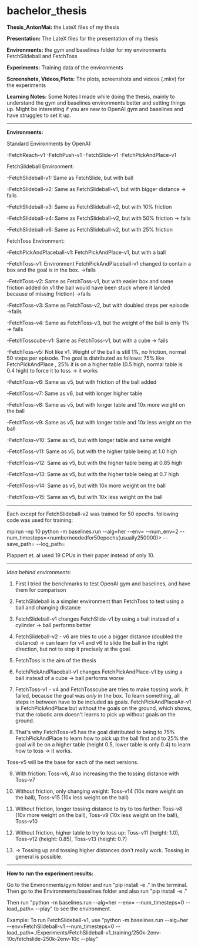# bachelor_thesis



**Thesis_AntonMai:** the LateX files of my thesis

**Presentation:** The LateX files for the presentation of my thesis

**Environments:** the gym and baselines folder for my environments FetchSlideball and FetchToss

**Experiments:** Training data of the environments

**Screenshots, Videos,Plots:** The plots, screenshots and videos (.mkv) for the experiments

**Learning Notes:** Some Notes I made while doing the thesis, mainly to understand the gym and baselines environments better and setting things up. Might be interesting if you are new to OpenAI gym and baselines and have struggles to set it up.



---------------------------------------------------------------------------------------------------------------



**Environments:**

 Standard Environments by OpenAI:

  -FetchReach-v1
  -FetchPush-v1
  -FetchSlide-v1
  -FetchPickAndPlace-v1


 FetchSlideball Environment:
 
  -FetchSlideball-v1: Same as FetchSlide, but with ball
  
  -FetchSlideball-v2: Same as FetchSlideball-v1, but with bigger distance -> fails

  -FetchSlideball-v3: Same as FetchSlideball-v2, but with 10% friction

  -FetchSlideball-v4: Same as FetchSlideball-v2, but with 50% friction -> fails

  -FetchSlideball-v6: Same as FetchSlideball-v2, but with 25% friction


 FetchToss Environment:

  -FetchPickAndPlaceball-v1: FetchPickAndPlace-v1, but with a ball

  -FetchToss-v1: Environment FetchPickAndPlaceball-v1 changed to contain a box and the goal is in the box. ->fails

  -FetchToss-v2: Same as FetchToss-v1, but with easier box and some friction added (in v1 the ball would have been stuck where it landed because of missing friction) ->fails

  -FetchToss-v3: Same as FetchToss-v2, but with doubled steps per episode ->fails

  -FetchToss-v4: Same as FetchToss-v3, but the weight of the ball is only 1% -> fails

  -FetchTosscube-v1: Same as FetchToss-v1, but with a cube -> fails

  -FetchToss-v5: Not like v1. Weight of the ball is still 1%, no friction, normal 50 steps per episode. 
                 The goal is distributed as follows: 75% like FetchPickAndPlace , 25% it is on a higher table (0.5 high, normal table is 0.4 high) to force it to toss -> it works

  -FetchToss-v6: Same as v5, but with friction of the ball added

  -FetchToss-v7: Same as v6, but with longer higher table

  -FetchToss-v8: Same as v5, but with longer table and 10x more weight on the ball

  -FetchToss-v9: Same as v5, but with longer table and 10x less weight on the ball

  -FetchToss-v10: Same as v5, but with longer table and same weight

  -FetchToss-v11: Same as v5, but with the higher table being at 1.0 high 

  -FetchToss-v12: Same as v5, but with the higher table being at 0.85 high

  -FetchToss-v13: Same as v5, but with the higher table being at 0.7 high

  -FetchToss-v14: Same as v5, but with 10x more weight on the ball

  -FetchToss-v15: Same as v5, but with 10x less weight on the ball 



---------------------------------------------------------------------------------------------------------------



Each except for FetchSlideball-v2 was trained for 50 epochs. following code was used for training:

mpirun -np 10 python -m baselines.run --alg=her --env=<environment> --num_env=2 --num_timesteps=<numberneededfor50epochs(usually250000)> --save_path=<savepath> --log_path=<logpath>

Plappert et. al used 19 CPUs in their paper instead of only 10.



---------------------------------------------------------------------------------------------------------------



*Idea behind environments:*

1. First I tried the benchmarks to test OpenAI gym and baselines, and have them for comparison

2. FetchSlideball is a simpler environment than FetchToss to test using a ball and changing distance

3. FetchSlideball-v1 changes FetchSlide-v1 by using a ball instead of a cylinder -> ball performs better

4. FetchSlideball-v2 - v6 are tries to use a bigger distance (doubled the distance) -> can learn for v4 and v6 to slide the ball in the right direction, but not to stop it precisely at the goal.

5. FetchToss is the aim of the thesis

6. FetchPickAndPlaceball-v1 changes FetchPickAndPlace-v1 by using a ball instead of a cube -> ball performs worse

7. FetchToss-v1 - v4 and FetchTosscube are tries to make tossing work. It failed, because the goal was *only* in the box. To learn something, all steps in between have to be included as goals. FetchPickAndPlaceAir-v1 is FetchPickAndPlace but without the goals on the ground, which shows, that the robotic arm doesn't learns to pick up without goals on the ground.

8. That's why FetchToss-v5 has the goal distributed to being to 75% FetchPickAndPlace to learn how to pick up the ball first and to 25% the goal will be on a higher table (height 0.5, lower table is only 0.4) to learn how to toss -> it works.

Toss-v5 will be the base for each of the next versions.

9. With friction: Toss-v6, Also increasing the the tossing distance with Toss-v7

10. Without friction, only changing weight: Toss-v14 (10x more weight on the ball), Toss-v15 (10x less weight on the ball)

11. Without friction, longer tossing distance to try to tos farther: Toss-v8 (10x more weight on the ball), Toss-v9 (10x less weight on the ball), Toss-v10

12. Without friction, higher table to try to toss up: Toss-v11 (height: 1.0), Toss-v12 (height: 0.85), Toss-v13 (height: 0.7)

13. -> Tossing up and tossing higher distances don't really work. 
    Tossing in general is possible.



---------------------------------------------------------------------------------------------------------------



**How to run the experiment results:**

Go to the Environments/gym folder and run "pip install -e ." in the terminal.
Then go to the Environments/baselines folder and also run "pip install -e ."

Then run "python -m baselines.run --alg=her --env=<environment> --num_timesteps=0 --load_path=<filepath> --play" to see the environment.

Example: To run FetchSlideball-v1, use "python -m baselines.run --alg=her --env=FetchSlideball-v1 --num_timesteps=0 --load_path=./Experiments/FetchSlideball-v1_training/250k-2env-10c/fetchslide-250k-2env-10c --play"






















